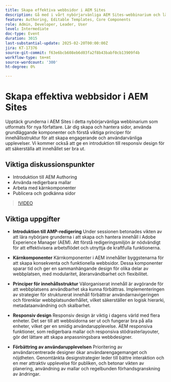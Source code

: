 ```yaml
---
title: Skapa effektiva webbsidor i AEM Sites
description: Gå med i vårt nybörjarvänliga AEM Sites-webbinarium och lär dig skapa sidor, grundläggande komponenter, innehållsstruktur och responsiv design med huvudpunkter för AEM-framtagning, redigerbara mallar, kärnkomponenter och publicering.
feature: Authoring, Editable Templates, Core Components
role: Admin, Developer, Leader, User
level: Intermediate
doc-type: Event
duration: 3015
last-substantial-update: 2025-02-20T00:00:00Z
jira: KT-17376
source-git-commit: f63e6bcb608eb6d03fa2f8b43babf0cb13909f4b
workflow-type: tm+mt
source-wordcount: '300'
ht-degree: 0%

---
```



# Skapa effektiva webbsidor i AEM Sites

Upptäck grunderna i AEM Sites i detta nybörjarvänliga webbinarium som utformats för nya författare. Lär dig skapa och hantera sidor, använda grundläggande komponenter och förstå viktiga principer för innehållsstruktur för att skapa engagerande och användarvänliga upplevelser. Vi kommer också att ge en introduktion till responsiv design för att säkerställa att innehållet ser bra ut.

## Viktiga diskussionspunkter

* Introduktion till AEM Authoring
* Använda redigerbara mallar
* Arbeta med kärnkomponenter
* Publicera och godkänna sidor

>[!VIDEO](https://video.tv.adobe.com/v/3444455/?learn=on&enablevpops)

## Viktiga uppgifter

* **Introduktion till AMP-redigering** Under sessionen betonades vikten av att lära nybörjare grunderna i att skapa och hantera innehåll i Adobe Experience Manager (AEM). Att förstå redigeringsmiljön är nödvändigt för att effektivisera arbetsflödet och utnyttja de kraftfulla funktionerna.

* **Kärnkomponenter** Kärnkomponenter i AEM innehåller byggstenarna för att skapa konsekventa och funktionella webbsidor. Dessa komponenter sparar tid och ger en sammanhängande design för olika delar av webbplatsen, med modularitet, återanvändbarhet och flexibilitet.

* **Principer för innehållsstruktur** Välorganiserat innehåll är avgörande för att webbplatsens användbarhet ska kunna förbättras. Implementeringen av strategier för strukturerat innehåll förbättrar användarnavigeringen och förenklar webbplatsunderhållet, vilket säkerställer en logisk hierarki, metadataanvändning och skalbarhet.

* **Responsiv design** Responsiv design är viktig i dagens värld med flera enheter. Det ser till att webbsidorna ser ut och fungerar bra på alla enheter, vilket ger en smidig användarupplevelse. AEM responsiva funktioner, som redigerbara mallar och responsiva stödrasterlayouter, gör det lättare att skapa anpassningsbara webbdesigner.

* **Förbättring av användarupplevelsen** Prioritering av användarcentrerade designer ökar användarengagemanget och nöjdheten. Genomtänkta designstrategier leder till bättre interaktion och en mer attraktiv upplevelse för publiken, och betonar vikten av planering, användning av mallar och regelbunden förhandsgranskning av ändringar.